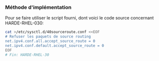 ### Méthode d'implémentation
Pour se faire utiliser le script fourni, dont voici le code source concernant HARDE-RHEL-030:
```bash
cat >/etc/sysctl.d/40sourceroute.conf <<EOF
# Refuser les paquets de source routing
net.ipv4.conf.all.accept_source_route = 0
net.ipv4.conf.default.accept_source_route = 0
EOF
# Fin: HARDE-RHEL-30
```
